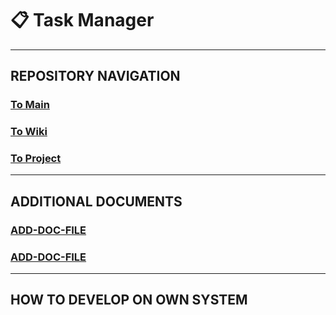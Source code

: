 # 📋 Task Manager

---

## REPOSITORY NAVIGATION

### [To Main](https://github.com/Campus-Castolo/M254)

### [To Wiki](https://github.com/Campus-Castolo/M254/wiki)

### [To Project](https://github.com/orgs/Campus-Castolo/projects/2)

---

## ADDITIONAL DOCUMENTS

### [ADD-DOC-FILE]()

### [ADD-DOC-FILE]()

---

## HOW TO DEVELOP ON OWN SYSTEM